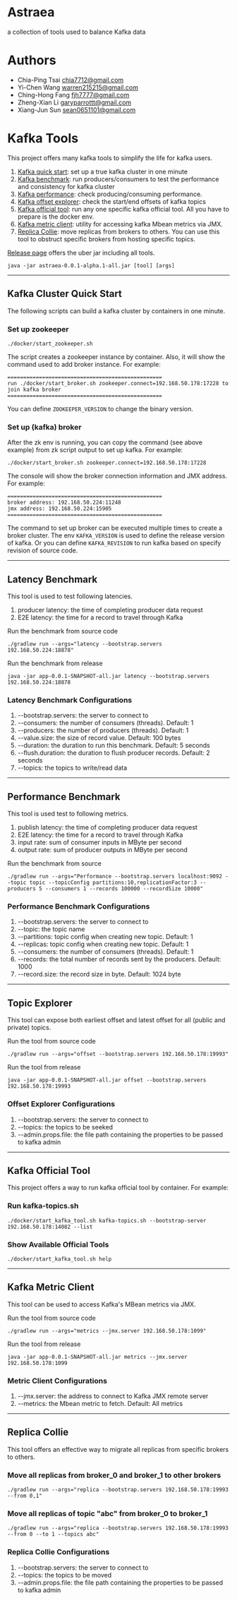 # Astraea
a collection of tools used to balance Kafka data

# Authors
- Chia-Ping Tsai <chia7712@gmail.com>
- Yi-Chen   Wang <warren215215@gmail.com>
- Ching-Hong Fang <fjh7777@gmail.com>
- Zheng-Xian Li <garyparrottt@gmail.com>
- Xiang-Jun Sun <sean0651101@gmail.com>

# Kafka Tools

This project offers many kafka tools to simplify the life for kafka users.

1. [Kafka quick start](#kafka-cluster-quick-start): set up a true kafka cluster in one minute
2. [Kafka benchmark](#latency-benchmark): run producers/consumers to test the performance and consistency for kafka cluster
3. [Kafka performance](#Performance-Benchmark): check producing/consuming performance.
4. [Kafka offset explorer](#topic-explorer): check the start/end offsets of kafka topics
5. [Kafka official tool](#kafka-official-tool): run any one specific kafka official tool. All you have to prepare is the docker env.
6. [Kafka metric client](#kafka-metric-client): utility for accessing kafka Mbean metrics via JMX.
7. [Replica Collie](#replica-collie): move replicas from brokers to others. You can use this tool to obstruct specific brokers from hosting specific topics.

[Release page](https://github.com/skiptests/astraea/releases) offers the uber jar including all tools.
```shell
java -jar astraea-0.0.1-alpha.1-all.jar [tool] [args]
```

---

## Kafka Cluster Quick Start

The following scripts can build a kafka cluster by containers in one minute.

### Set up zookeeper

```shell
./docker/start_zookeeper.sh
```

The script creates a zookeeper instance by container. Also, it will show the command used to add broker instance. For example:

```shell
=================================================
run ./docker/start_broker.sh zookeeper.connect=192.168.50.178:17228 to join kafka broker
=================================================
```

You can define `ZOOKEEPER_VERSION` to change the binary version.

### Set up (kafka) broker

After the zk env is running, you can copy the command (see above example) from zk script output to set up kafka. For example:
```shell
./docker/start_broker.sh zookeeper.connect=192.168.50.178:17228
```

The console will show the broker connection information and JMX address. For example:

```shell
=================================================
broker address: 192.168.50.224:11248
jmx address: 192.168.50.224:15905
=================================================
```

The command to set up broker can be executed multiple times to create a broker cluster. The env `KAFKA_VERSION` is used to
define the release version of kafka. Or you can define `KAFKA_REVISION` to run kafka based on specify revision of source code.

---

## Latency Benchmark

This tool is used to test following latencies.
1. producer latency: the time of completing producer data request
2. E2E latency: the time for a record to travel through Kafka

Run the benchmark from source code
```shell
./gradlew run --args="latency --bootstrap.servers 192.168.50.224:18878"
```

Run the benchmark from release
```shell
java -jar app-0.0.1-SNAPSHOT-all.jar latency --bootstrap.servers 192.168.50.224:18878
```

### Latency Benchmark Configurations
1. --bootstrap.servers: the server to connect to
2. --consumers: the number of consumers (threads). Default: 1
3. --producers: the number of producers (threads). Default: 1
4. --value.size: the size of record value. Default: 100 bytes
5. --duration: the duration to run this benchmark. Default: 5 seconds
6. --flush.duration: the duration to flush producer records. Default: 2 seconds
7. --topics: the topics to write/read data

---

## Performance Benchmark
This tool is used test to following metrics.
1. publish latency: the time of completing producer data request
2. E2E latency: the time for a record to travel through Kafka
3. input rate: sum of consumer inputs in MByte per second
4. output rate: sum of producer outputs in MByte per second

Run the benchmark from source
```shell
./gradlew run --args="Performance --bootstrap.servers localhost:9092 --topic topic --topicConfig partitions:10,replicationFactor:3 --producers 5 --consumers 1 --records 100000 --recordSize 10000"
```
### Performance Benchmark Configurations
1. --bootstrap.servers: the server to connect to
2. --topic: the topic name
3. --partitions: topic config when creating new topic. Default: 1 
4. --replicas: topic config when creating new topic. Default: 1
5. --consumers: the number of consumers (threads). Default: 1
6. --records: the total number of records sent by the producers. Default: 1000
7. --record.size: the record size in byte. Default: 1024 byte

---

## Topic Explorer

This tool can expose both earliest offset and latest offset for all (public and private) topics.

Run the tool from source code
```shell
./gradlew run --args="offset --bootstrap.servers 192.168.50.178:19993"
```

Run the tool from release
```shell
java -jar app-0.0.1-SNAPSHOT-all.jar offset --bootstrap.servers 192.168.50.178:19993
```

### Offset Explorer Configurations
1. --bootstrap.servers: the server to connect to
2. --topics: the topics to be seeked
3. --admin.props.file: the file path containing the properties to be passed to kafka admin

---

## Kafka Official Tool

This project offers a way to run kafka official tool by container. For example:

### Run kafka-topics.sh

```shell
./docker/start_kafka_tool.sh kafka-topics.sh --bootstrap-server 192.168.50.178:14082 --list
```

### Show Available Official Tools

```shell
./docker/start_kafka_tool.sh help
```

---

## Kafka Metric Client

This tool can be used to access Kafka's MBean metrics via JMX.

Run the tool from source code

```shell
./gradlew run --args="metrics --jmx.server 192.168.50.178:1099"
```

Run the tool from release
```shell
java -jar app-0.0.1-SNAPSHOT-all.jar metrics --jmx.server 192.168.50.178:1099
```

### Metric Client Configurations

1. --jmx.server: the address to connect to Kafka JMX remote server
2. --metrics: the Mbean metric to fetch. Default: All metrics

---

## Replica Collie

This tool offers an effective way to migrate all replicas from specific brokers to others.

### Move all replicas from broker_0 and broker_1 to other brokers

```shell
./gradlew run --args="replica --bootstrap.servers 192.168.50.178:19993 --from 0,1"
```

### Move all replicas of topic "abc" from broker_0 to broker_1

```shell
./gradlew run --args="replica --bootstrap.servers 192.168.50.178:19993 --from 0 --to 1 --topics abc"
```

### Replica Collie Configurations
1. --bootstrap.servers: the server to connect to
2. --topics: the topics to be moved
3. --admin.props.file: the file path containing the properties to be passed to kafka admin